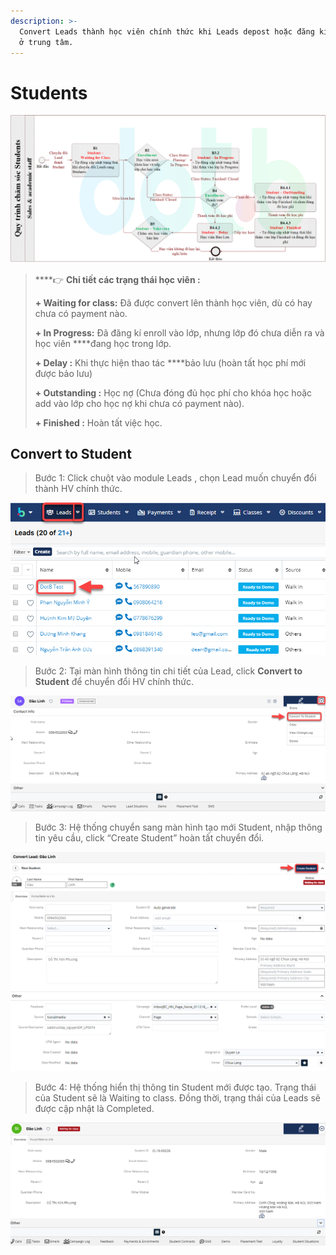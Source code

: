 ```yaml
---
description: >-
  Convert Leads thành học viên chính thức khi Leads depost hoặc đăng kí gói học
  ở trung tâm.
---
```


# Students

![](../.gitbook/assets/new_chamsocstudetns.png)

> \*\*\*\*👉 **Chi tiết  các trạng thái học viên :**
>
> **+ Waiting for class:** Đã được convert lên thành học viên, dù có hay chưa có payment nào.
>
> **+ In Progress:**  Đã đăng kí enroll vào lớp, nhưng lớp đó chưa diễn ra và học viên ****đang học trong lớp.
>
> **+ Delay :** Khi thực hiện thao tác ****bảo lưu \(hoàn tất học phí mới được bảo lưu\)
>
> **+ Outstanding :** Học nợ \(Chưa đóng đủ học phí cho khóa học hoặc add vào lớp cho học nợ khi chưa có payment nào\).
>
> **+ Finished :** Hoàn tất việc học.

## Convert to Student

> Bước 1: Click chuột vào module Leads , chọn Lead muốn chuyển đổi thành HV chính thức.

![](../.gitbook/assets/convet1.png)

> Bước 2: 
Tại màn hình thông tin chi tiết của Lead, click **Convert to Student** để chuyển đổi HV chính thức.

![](../.gitbook/assets/convert2.png)

> Bước 3: Hệ thống chuyển sang màn hình tạo mới Student, nhập thông tin yêu cầu, click “Create Student” hoàn tất chuyển đổi.

![](../.gitbook/assets/convert3.png)

> Bước 4: Hệ thống hiển thị thông tin Student mới được tạo. Trạng thái của Student sẽ là Waiting to class. Đồng thời, trạng thái của Leads sẽ được cập nhật là Completed.

![](../.gitbook/assets/convert4.png)




